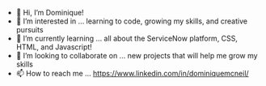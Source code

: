 - 👋 Hi, I’m Dominique!
- 👀 I’m interested in ... learning to code, growing my skills, and creative pursuits 
- 🌱 I’m currently learning ... all about the ServiceNow platform, CSS, HTML, and Javascript!
- 💞️ I’m looking to collaborate on ... new projects that will help me grow my skills
- 📫 How to reach me ... https://www.linkedin.com/in/dominiquemcneil/

<!---
domcneil/domcneil is a ✨ special ✨ repository because its `README.md` (this file) appears on your GitHub profile.
You can click the Preview link to take a look at your changes.
--->
